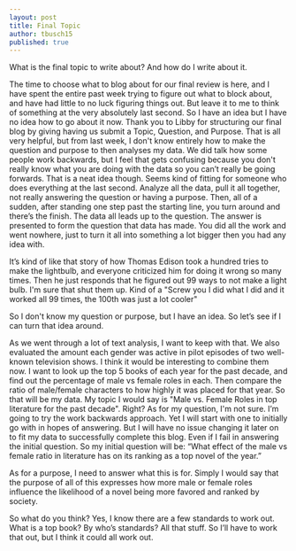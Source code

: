 ```yaml
---
layout: post
title: Final Topic
author: tbusch15
published: true
---
```


What is the final topic to write about? And how do I write about it. 

The time to choose what to blog about for our final review is here, and I have spent the entire past week trying to figure out what to block about, and have had little to no luck figuring things out. But leave it to me to think of something at the very absolutely last second. 
So I have an idea but I have no idea how to go about it now. Thank you to Libby for structuring our final blog by giving having us submit a Topic, Question, and Purpose. That is all very helpful, but from last week, I don't know entirely how to make the question and purpose to then analyses my data. We did talk how some people work backwards, but I feel that gets confusing because you don't really know what you are doing with the data so you can’t really be going forwards. 
That is a neat idea though. Seems kind of fitting for someone who does everything at the last second. Analyze all the data, pull it all together, not really answering the question or having a purpose. Then, all of a sudden, after standing one step past the starting line, you turn around and there’s the finish. The data all leads up to the question. The answer is presented to form the question that data has made. You did all the work and went nowhere, just to turn it all into something a lot bigger then you had any idea with.

It’s kind of like that story of how Thomas Edison took a hundred tries to make the lightbulb, and everyone criticized him for doing it wrong so many times. Then he just responds that he figured out 99 ways to not make a light bulb. I'm sure that shut them up. Kind of a "Screw you I did what I did and it worked all 99 times, the 100th was just a lot cooler"

So I don't know my question or purpose, but I have an idea. So let’s see if I can turn that idea around.

As we went through a lot of text analysis, I want to keep with that. We also evaluated the amount each gender was active in pilot episodes of two well-known television shows. I think it would be interesting to combine them now. 
I want to look up the top 5 books of each year for the past decade, and find out the percentage of male vs female roles in each. Then compare the ratio of male/female characters to how highly it was placed for that year.
So that will be my data. My topic I would say is "Male vs. Female Roles in top literature for the past decade". Right?
As for my question, I'm not sure. I’m going to try the work backwards approach. Yet I will start with one to initially go with in hopes of answering. But I will have no issue changing it later on to fit my data to successfully complete this blog. Even if I fail in answering the initial question. So my initial question will be: “What effect of the male vs female ratio in literature has on its ranking as a top novel of the year.”

As for a purpose, I need to answer what this is for. Simply I would say that the purpose of all of this expresses how more male or female roles influence the likelihood of a novel being more favored and ranked by society. 

So what do you think? Yes, I know there are a few standards to work out. What is a top book? By who’s standards? All that stuff. So I’ll have to work that out, but I think it could all work out.
